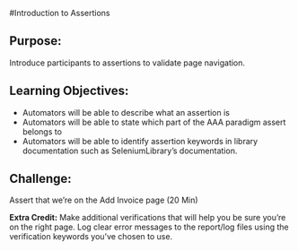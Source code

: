 #Introduction to Assertions

## Purpose: 
Introduce participants to assertions to validate page navigation.

## Learning Objectives:

- Automators will be able to describe what an assertion is
- Automators will be able to state which part of the AAA paradigm assert belongs to
- Automators will be able to identify assertion keywords in library documentation such as SeleniumLibrary’s documentation.

## Challenge: 
Assert that we’re on the Add Invoice page (20 Min)

**Extra Credit:** Make additional verifications that will help you be sure you’re on the right page. Log clear error messages to the report/log files using the verification keywords you’ve chosen to use.

